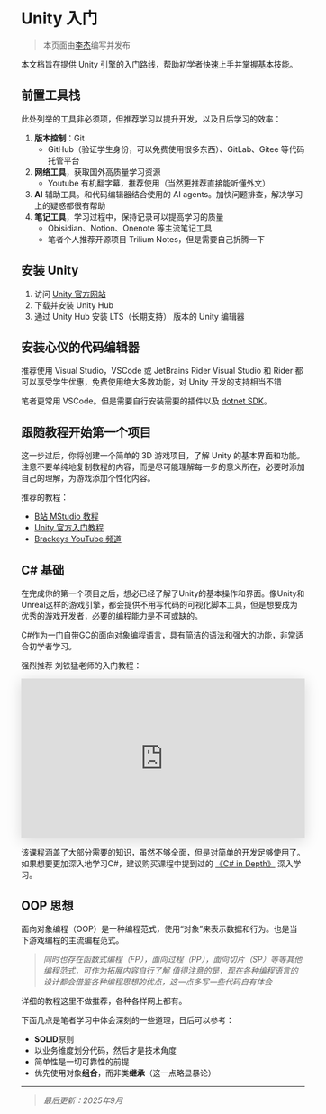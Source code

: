# Unity 入门

> 本页面由[李杰](../../社团介绍/成员.md)编写并发布

本文档旨在提供 Unity 引擎的入门路线，帮助初学者快速上手并掌握基本技能。

## 前置工具栈

此处列举的工具非必须项，但推荐学习以提升开发，以及日后学习的效率：

1. **版本控制**：Git
    - GitHub（验证学生身份，可以免费使用很多东西）、GitLab、Gitee 等代码托管平台
2. **网络工具**，获取国外高质量学习资源
    - Youtube 有机翻字幕，推荐使用（当然更推荐直接能听懂外文）
3. **AI** 辅助工具。和代码编辑器结合使用的 AI agents。加快问题排查，解决学习上的疑惑都很有帮助
4. **笔记工具**，学习过程中，保持记录可以提高学习的质量
    - Obisidian、Notion、Onenote 等主流笔记工具
    - 笔者个人推荐开源项目 Trilium Notes，但是需要自己折腾一下

## 安装 Unity

1. 访问 [Unity 官方网站](https://unity.com/)
2. 下载并安装 Unity Hub
3. 通过 Unity Hub 安装 LTS（长期支持） 版本的 Unity 编辑器

## 安装心仪的代码编辑器

推荐使用 Visual Studio，VSCode 或 JetBrains Rider
Visual Studio 和 Rider 都可以享受学生优惠，免费使用绝大多数功能，对 Unity 开发的支持相当不错

笔者更常用 VSCode。但是需要自行安装需要的插件以及 [dotnet SDK](https://dotnet.microsoft.com/zh-cn/)。

## 跟随教程开始第一个项目

这一步过后，你将创建一个简单的 3D 游戏项目，了解 Unity 的基本界面和功能。
注意不要单纯地复制教程的内容，而是尽可能理解每一步的意义所在，必要时添加自己的理解，为游戏添加个性化内容。

推荐的教程：

- [B站 MStudio 教程](https://space.bilibili.com/370283072)
- [Unity 官方入门教程](https://learn.unity.com/)
- [Brackeys YouTube 频道](https://www.youtube.com/user/Brackeys)

## C# 基础

在完成你的第一个项目之后，想必已经了解了Unity的基本操作和界面。像Unity和Unreal这样的游戏引擎，都会提供不用写代码的可视化脚本工具，但是想要成为优秀的游戏开发者，必要的编程能力是不可或缺的。

C#作为一门自带GC的面向对象编程语言，具有简洁的语法和强大的功能，非常适合初学者学习。

强烈推荐 刘铁猛老师的入门教程：

<div style="display: flex; justify-content: center; align-items: center; width: 100%;">
    <div style="position: relative; width: 100%; max-width: 800px; aspect-ratio: 16/9;">
        <iframe src="https://player.bilibili.com/player.html?bvid=BV13b411b7Ht" style="position: absolute; top: 0; left: 0; width: 100%; height: 100%; box-shadow: 0 4px 24px rgba(0,0,0,0.15);" frameborder="0" allowfullscreen></iframe>
    </div>
</div>

该课程涵盖了大部分需要的知识，虽然不够全面，但是对简单的开发足够使用了。如果想要更加深入地学习C#，建议购买课程中提到过的 [《C# in Depth》](https://zh.z-library.sk/book/4974128/045ddc/c-in-depth-fourth-edition.html) 深入学习。

## OOP 思想

面向对象编程（OOP）是一种编程范式，使用“对象”来表示数据和行为。也是当下游戏编程的主流编程范式。

> *同时也存在函数式编程（FP），面向过程（PP），面向切片（SP）等等其他编程范式，可作为拓展内容自行了解*
> *值得注意的是，现在各种编程语言的设计都会借鉴各种编程思想的优点，这一点多写一些代码自有体会*

详细的教程这里不做推荐，各种各样网上都有。

下面几点是笔者学习中体会深刻的一些道理，日后可以参考：

- **SOLID**原则
- 以业务维度划分代码，然后才是技术角度
- 简单性是一切可靠性的前提
- 优先使用对象**组合**，而非类**继承**（这一点略显暴论）

---

> *最后更新：2025年9月*
